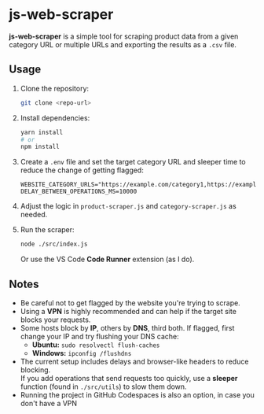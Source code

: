 # js-web-scraper

**js-web-scraper** is a simple tool for scraping product data from a given category URL or multiple URLs and exporting the results as a `.csv` file.

## Usage

1. Clone the repository:

   ```bash
   git clone <repo-url>
   ```

2. Install dependencies:

   ```bash
   yarn install
   # or
   npm install
   ```

3. Create a `.env` file and set the target category URL and sleeper time to reduce the change of getting flagged:

   ```
   WEBSITE_CATEGORY_URLS="https://example.com/category1,https://example.com/category2,https://example.com/category3"
   DELAY_BETWEEN_OPERATIONS_MS=10000
   ```

4. Adjust the logic in `product-scraper.js` and `category-scraper.js` as needed.

5. Run the scraper:
   ```bash
   node ./src/index.js
   ```
   Or use the VS Code **Code Runner** extension (as I do).

## Notes

- Be careful not to get flagged by the website you're trying to scrape.
- Using a **VPN** is highly recommended and can help if the target site blocks your requests.
- Some hosts block by **IP**, others by **DNS**, third both. If flagged, first change your IP and try flushing your DNS cache:
  - **Ubuntu:** `sudo resolvectl flush-caches`
  - **Windows:** `ipconfig /flushdns`
- The current setup includes delays and browser-like headers to reduce blocking.  
  If you add operations that send requests too quickly, use a **sleeper** function (found in `./src/utils`) to slow them down.
- Running the project in GitHub Codespaces is also an option, in case you don't have a VPN
